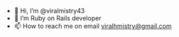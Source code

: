 - 👋 Hi, I’m @viralmistry43
- 👀 I’m Ruby on Rails developer
- 📫 How to reach me on email viralhmistry@gmail.com

<!---
viralmistry43/viralmistry43 is a ✨ special ✨ repository because its `README.md` (this file) appears on your GitHub profile.
You can click the Preview link to take a look at your changes.
--->
